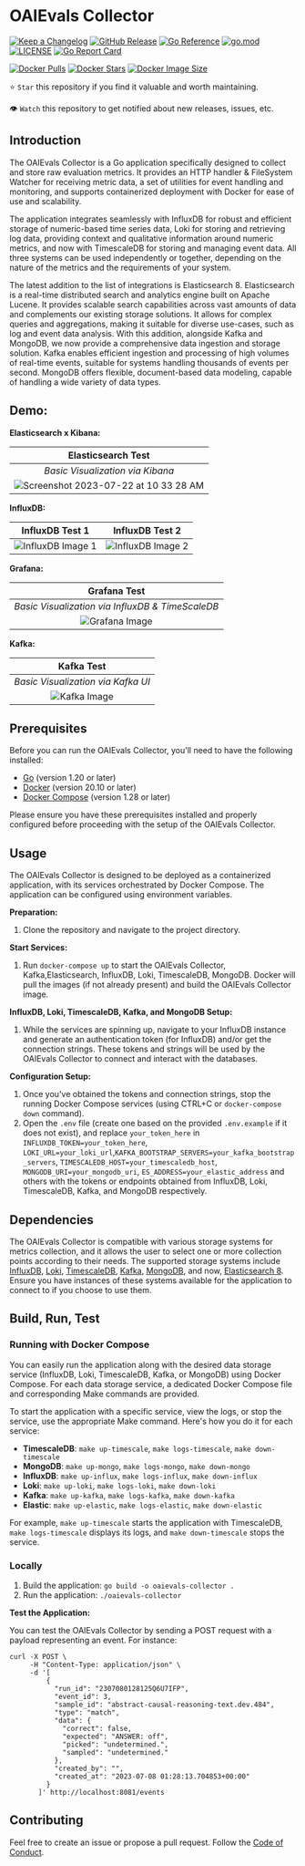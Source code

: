 # OAIEvals Collector

[![Keep a Changelog](https://img.shields.io/badge/changelog-Keep%20a%20Changelog-%23E05735)](CHANGELOG.md)
[![GitHub Release](https://img.shields.io/github/v/release/nstankov-bg/oaievals-collector)](https://github.com/nstankov-bg/oaievals-collector/releases)
[![Go Reference](https://pkg.go.dev/badge/nstankov-bg/oaievals-collector.svg)](https://pkg.go.dev/github.com/nstankov-bg/oaievals-collector)
[![go.mod](https://img.shields.io/github/go-mod/go-version/nstankov-bg/oaievals-collector)](go.mod)
[![LICENSE](https://img.shields.io/github/license/nstankov-bg/oaievals-collector)](LICENSE)
[![Go Report Card](https://goreportcard.com/badge/github.com/nstankov-bg/oaievals-collector)](https://goreportcard.com/report/github.com/nstankov-bg/oaievals-collector)

[![Docker Pulls](https://badgen.net/docker/pulls/nikoogle/oaievals-collector?icon=docker&label=pulls)](https://hub.docker.com/repository/docker/nikoogle/oaievals-collector)
[![Docker Stars](https://badgen.net/docker/stars/nikoogle/oaievals-collector?icon=docker&label=stars)](https://hub.docker.com/repository/docker/nikoogle/oaievals-collector)
[![Docker Image Size](https://badgen.net/docker/size/nikoogle/oaievals-collector?icon=docker&label=image%20size)](https://hub.docker.com/repository/docker/nikoogle/oaievals-collector)


⭐ `Star` this repository if you find it valuable and worth maintaining.

👁 `Watch` this repository to get notified about new releases, issues, etc.

## Introduction

The OAIEvals Collector is a Go application specifically designed to collect and store raw evaluation metrics. It provides an HTTP handler & FileSystem Watcher for receiving metric data, a set of utilities for event handling and monitoring, and supports containerized deployment with Docker for ease of use and scalability.

The application integrates seamlessly with InfluxDB for robust and efficient storage of numeric-based time series data, Loki for storing and retrieving log data, providing context and qualitative information around numeric metrics, and now with TimescaleDB for storing and managing event data. All three systems can be used independently or together, depending on the nature of the metrics and the requirements of your system.

The latest addition to the list of integrations is Elasticsearch 8. Elasticsearch is a real-time distributed search and analytics engine built on Apache Lucene. It provides scalable search capabilities across vast amounts of data and complements our existing storage solutions. It allows for complex queries and aggregations, making it suitable for diverse use-cases, such as log and event data analysis. With this addition, alongside Kafka and MongoDB, we now provide a comprehensive data ingestion and storage solution. Kafka enables efficient ingestion and processing of high volumes of real-time events, suitable for systems handling thousands of events per second. MongoDB offers flexible, document-based data modeling, capable of handling a wide variety of data types.

## Demo:

**Elasticsearch x Kibana:**

| Elasticsearch Test |
| :---: |
| *Basic Visualization via Kibana*
| ![Screenshot 2023-07-22 at 10 33 28 AM](https://github.com/openai/evals/assets/27363885/e03a4cf7-49f4-4207-a1b7-58a5ccef9b1c)

**InfluxDB:**

| InfluxDB Test 1 | InfluxDB Test 2 |
| :---: | :---: |
| ![InfluxDB Image 1](https://github.com/openai/evals/assets/27363885/f2359bce-5af2-49c6-a4dd-66e362ece63d) | ![InfluxDB Image 2](https://github.com/openai/evals/assets/27363885/be3c7361-2601-417d-a311-96c09da954c9) |

**Grafana:**

| Grafana Test |
| :---: |
| *Basic Visualization via InfluxDB & TimeScaleDB*
| ![Grafana Image](https://github.com/nstankov-bg/oaievals-collector/assets/27363885/cd119b1a-939c-4f2d-b141-d26e83784cbc) 

**Kafka:**

| Kafka Test |
| :---: |
| *Basic Visualization via Kafka UI*
| ![Kafka Image](https://github.com/nstankov-bg/oaievals-collector/assets/27363885/e8075f06-b628-4773-99d9-a032e28f2472) 

## Prerequisites

Before you can run the OAIEvals Collector, you'll need to have the following installed:

- [Go](https://golang.org/dl/) (version 1.20 or later)
- [Docker](https://www.docker.com/products/docker-desktop) (version 20.10 or later)
- [Docker Compose](https://docs.docker.com/compose/install/) (version 1.28 or later)

Please ensure you have these prerequisites installed and properly configured before proceeding with the setup of the OAIEvals Collector.

## Usage

The OAIEvals Collector is designed to be deployed as a containerized application, with its services orchestrated by Docker Compose. The application can be configured using environment variables.

**Preparation:**

1. Clone the repository and navigate to the project directory.

**Start Services:**

1. Run `docker-compose up` to start the OAIEvals Collector, Kafka,Elasticsearch, InfluxDB, Loki, TimescaleDB, MongoDB. Docker will pull the images (if not already present) and build the OAIEvals Collector image.

**InfluxDB, Loki, TimescaleDB, Kafka, and MongoDB Setup:**

1. While the services are spinning up, navigate to your InfluxDB instance and generate an authentication token (for InfluxDB) and/or get the connection strings. These tokens and strings will be used by the OAIEvals Collector to connect and interact with the databases.

**Configuration Setup:**

1. Once you've obtained the tokens and connection strings, stop the running Docker Compose services (using CTRL+C or `docker-compose down` command).
2. Open the `.env` file (create one based on the provided `.env.example` if it does not exist), and replace `your_token_here` in `INFLUXDB_TOKEN=your_token_here`, `LOKI_URL=your_loki_url`,`KAFKA_BOOTSTRAP_SERVERS=your_kafka_bootstrap_servers`, `TIMESCALEDB_HOST=your_timescaledb_host`, `MONGODB_URI=your_mongodb_uri`, `ES_ADDRESS=your_elastic_address` and others with the tokens or endpoints obtained from InfluxDB, Loki, TimescaleDB, Kafka, and MongoDB respectively.

## Dependencies

The OAIEvals Collector is compatible with various storage systems for metrics collection, and it allows the user to select one or more collection points according to their needs. The supported storage systems include [InfluxDB](https://www.influxdata.com/), [Loki](https://grafana.com/oss/loki/), [TimescaleDB](https://www.timescale.com/), [Kafka](https://kafka.apache.org/), [MongoDB](https://www.mongodb.com/), and now, [Elasticsearch 8](https://www.elastic.co/). Ensure you have instances of these systems available for the application to connect to if you choose to use them.

## Build, Run, Test

### Running with Docker Compose

You can easily run the application along with the desired data storage service (InfluxDB, Loki, TimescaleDB, Kafka, or MongoDB) using Docker Compose. For each data storage service, a dedicated Docker Compose file and corresponding Make commands are provided.

To start the application with a specific service, view the logs, or stop the service, use the appropriate Make command. Here's how you do it for each service:

- **TimescaleDB**: `make up-timescale`, `make logs-timescale`, `make down-timescale`
- **MongoDB**: `make up-mongo`, `make logs-mongo`, `make down-mongo`
- **InfluxDB**: `make up-influx`, `make logs-influx`, `make down-influx`
- **Loki**: `make up-loki`, `make logs-loki`, `make down-loki`
- **Kafka**: `make up-kafka`, `make logs-kafka`, `make down-kafka`
- **Elastic**: `make up-elastic`, `make logs-elastic`, `make down-elastic`

For example, `make up-timescale` starts the application with TimescaleDB, `make logs-timescale` displays its logs, and `make down-timescale` stops the service.

### Locally

1. Build the application: `go build -o oaievals-collector .`
1. Run the application: `./oaievals-collector`

**Test the Application:**

You can test the OAIEvals Collector by sending a POST request with a payload representing an event. For instance:

```shell
curl -X POST \
     -H "Content-Type: application/json" \
     -d '[
         {
           "run_id": "2307080128125Q6U7IFP",
           "event_id": 3,
           "sample_id": "abstract-causal-reasoning-text.dev.484",
           "type": "match",
           "data": {
             "correct": false,
             "expected": "ANSWER: off",
             "picked": "undetermined.",
             "sampled": "undetermined."
           },
           "created_by": "",
           "created_at": "2023-07-08 01:28:13.704853+00:00"
         }
       ]' http://localhost:8081/events
```


## Contributing

Feel free to create an issue or propose a pull request. Follow the [Code of Conduct](CODE_OF_CONDUCT.md).
